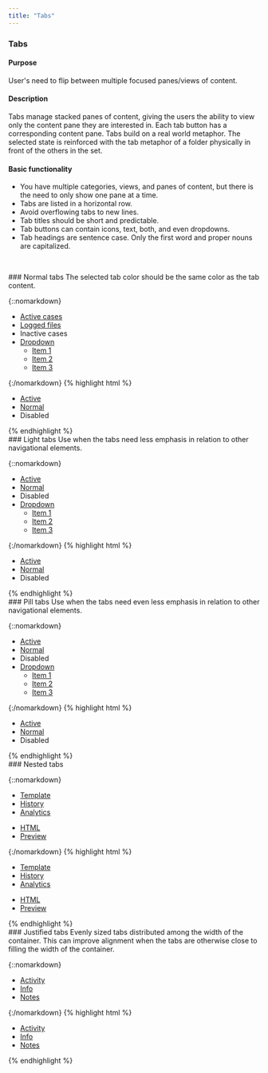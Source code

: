 ```yaml
---
title: "Tabs"
---
```


<div class="pl-pattern">
<h3>Tabs</h3>

#### Purpose
User's need to flip between multiple focused panes/views of content.

#### Description
Tabs manage stacked panes of content, giving the users the ability to view only the content pane they are interested in. Each tab button has a corresponding content pane. Tabs build on a real world metaphor. The selected state is reinforced with the tab metaphor of a folder physically in front of the others in the set.

#### Basic functionality
- You have multiple categories, views, and panes of content, but there is the need to only show one pane at a time.
- Tabs are listed in a horizontal row.
- Avoid overflowing tabs to new lines.
- Tab titles should be short and predictable.
- Tab buttons can contain icons, text, both, and even dropdowns.
- Tab headings are sentence case. Only the first word and proper nouns are capitalized.

&nbsp;

</div>

<div class="pl-pattern">
### Normal tabs
The selected tab color should be the same color as the tab content.

{::nomarkdown}
<div class="pl-preview">
<ul class="nav nav-tabs" role="tablist">
  <li class="active"><a href="#" role="tab" data-toggle="tab">Active cases</a></li>
  <li><a href="#" role="tab" data-toggle="tab">Logged files</a></li>
  <li class="disabled"><a role="tab">Inactive cases</a></li>
  <li class="dropdown">
      <a class="dropdown-toggle" data-toggle="dropdown" href="#">
          Dropdown <span class="caret"></span>
        </a>
        <ul class="dropdown-menu" role="menu">
          <li role="presentation"><a href="#">Item 1</a></li>
          <li role="presentation"><a href="#">Item 2</a></li>
          <li role="presentation"><a href="#">Item 3</a></li>
        </ul>
  </li>
</ul>
<div style="border-top: none; border-radius: 0;" class="panel panel-default">
    <div class="panel-body">
        <p></p><p></p>
    </div>
</div>
</div>
{:/nomarkdown}
{% highlight html %}
<ul class="nav nav-tabs" role="tablist">
    <li class="active"><a href="#" role="tab" data-toggle="tab">Active</a></li>
    <li><a href="#" role="tab" data-toggle="tab">Normal</a></li>
    <li class="disabled"><a role="tab">Disabled</a></li>
</ul>
{% endhighlight %}
</div>

<div class="pl-pattern">
### Light tabs
Use when the tabs need less emphasis in relation to other navigational elements. 

{::nomarkdown}
<div class="pl-preview">
<ul class="nav nav-tabs nav-tabs-light" role="tablist">
  <li class="active"><a href="#" role="tab" data-toggle="tab">Active</a></li>
  <li><a href="#" role="tab" data-toggle="tab">Normal</a></li>
  <li class="disabled"><a role="tab">Disabled</a></li>
  <li class="dropdown">
      <a class="dropdown-toggle" data-toggle="dropdown" href="#">
          Dropdown <span class="caret"></span>
        </a>
        <ul class="dropdown-menu" role="menu">
          <li role="presentation"><a href="#">Item 1</a></li>
          <li role="presentation"><a href="#">Item 2</a></li>
          <li role="presentation"><a href="#">Item 3</a></li>
        </ul>
  </li>
</ul>
</div>
{:/nomarkdown}
{% highlight html %}
<ul class="nav nav-tabs nav-tabs-light" role="tablist">
    <li class="active"><a href="#" role="tab" data-toggle="tab">Active</a></li>
    <li><a href="#" role="tab" data-toggle="tab">Normal</a></li>
    <li class="disabled"><a role="tab">Disabled</a></li>
</ul>
{% endhighlight %}
</div>

<div class="pl-pattern">
### Pill tabs
Use when the tabs need even less emphasis in relation to other navigational elements.

{::nomarkdown}
<div class="pl-preview">
<ul class="nav nav-pills" role="tablist">
  <li class="active"><a href="#" role="tab" data-toggle="tab">Active</a></li>
  <li><a href="#" role="tab" data-toggle="tab">Normal</a></li>
  <li class="disabled"><a role="tab">Disabled</a></li>
  <li class="dropdown">
      <a class="dropdown-toggle" data-toggle="dropdown" href="#">
          Dropdown <span class="caret"></span>
        </a>
        <ul class="dropdown-menu" role="menu">
          <li role="presentation"><a href="#">Item 1</a></li>
          <li role="presentation"><a href="#">Item 2</a></li>
          <li role="presentation"><a href="#">Item 3</a></li>
        </ul>
  </li>
</ul>
</div>
{:/nomarkdown}
{% highlight html %}
<ul class="nav nav-pills" role="tablist">
    <li class="active"><a href="#" role="tab" data-toggle="tab">Active</a></li>
    <li><a href="#" role="tab" data-toggle="tab">Normal</a></li>
    <li class="disabled"><a role="tab">Disabled</a></li>
</ul>
{% endhighlight %}

</div>

<div class="pl-pattern">
### Nested tabs

{::nomarkdown}
<div class="pl-preview">
<ul class="nav nav-tabs" role="tablist">
  <li class="active"><a href="#" role="tab" data-toggle="tab">Template</a></li>
  <li><a href="#" role="tab" data-toggle="tab">History</a></li>
  <li><a href="#" role="tab" data-toggle="tab">Analytics</a></li>
</ul>
<div style="border-top: none; border-radius: 0;" class="panel panel-default">
    <ul class="nav nav-tabs nav-tabs-light" role="tablist">
      <li><a href="#" role="tab" data-toggle="tab">HTML</a></li>
      <li class="active"><a href="#" role="tab" data-toggle="tab">Preview</a></li>
    </ul>
    <div class="panel-body">
        <p></p><p></p>
    </div>
</div>
</div>
{:/nomarkdown}
{% highlight html %}
<ul class="nav nav-tabs" role="tablist">
    <li class="active"><a href="#" role="tab" data-toggle="tab">Template</a></li>
    <li><a href="#" role="tab" data-toggle="tab">History</a></li>
    <li><a href="#" role="tab" data-toggle="tab">Analytics</a></li>
</ul>
<div style="border-top: none; border-radius: 0;" class="panel panel-default">
    <ul class="nav nav-tabs nav-tabs-light" role="tablist">
        <li><a href="#" role="tab" data-toggle="tab">HTML</a></li>
        <li class="active"><a href="#" role="tab" data-toggle="tab">Preview</a></li>
    </ul>
    <div class="panel-body">
    </div>
</div>
{% endhighlight %}
</div>

<div class="pl-pattern">
### Justified tabs
Evenly sized tabs distributed among the width of the container. This can improve alignment when the tabs are otherwise close to filling the width of the container.


{::nomarkdown}
<div class="pl-preview">
<div style="width: 300px;">
    <ul class="nav nav-tabs nav-justified text-center" role="tablist">
      <li class="active"><a href="#" role="tab" data-toggle="tab">Activity</a></li>
      <li><a href="#" role="tab" data-toggle="tab">Info</a></li>
      <li><a href="#" role="tab" data-toggle="tab">Notes</a></li>
    </ul>
    <div style="border-top: none; border-radius: 0;" class="panel panel-default">
        <div class="panel-body">
            <p></p><p></p>
        </div>
    </div>
</div>
</div>
{:/nomarkdown}
{% highlight html %}
<ul class="nav nav-tabs nav-justified" role="tablist">
    <li class="active"><a href="#" role="tab" data-toggle="tab">Activity</a></li>
    <li><a href="#" role="tab" data-toggle="tab">Info</a></li>
    <li><a href="#" role="tab" data-toggle="tab">Notes</a></li>
</ul>
{% endhighlight %}
</div>
